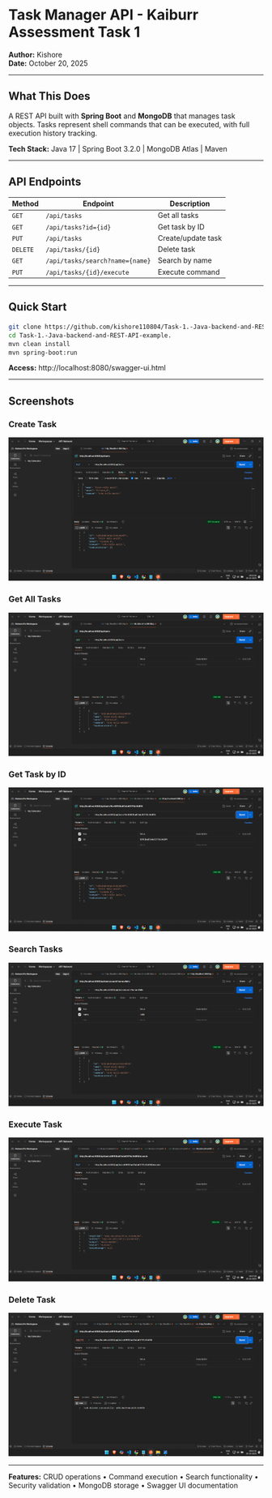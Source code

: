 # Task Manager API - Kaiburr Assessment Task 1

**Author:** Kishore  
**Date:** October 20, 2025

---

## What This Does

A REST API built with **Spring Boot** and **MongoDB** that manages task objects. Tasks represent shell commands that can be executed, with full execution history tracking.

**Tech Stack:** Java 17 | Spring Boot 3.2.0 | MongoDB Atlas | Maven

---

## API Endpoints

| Method | Endpoint | Description |
|--------|----------|-------------|
| `GET` | `/api/tasks` | Get all tasks |
| `GET` | `/api/tasks?id={id}` | Get task by ID |
| `PUT` | `/api/tasks` | Create/update task |
| `DELETE` | `/api/tasks/{id}` | Delete task |
| `GET` | `/api/tasks/search?name={name}` | Search by name |
| `PUT` | `/api/tasks/{id}/execute` | Execute command |

---

## Quick Start

```bash
git clone https://github.com/kishore110804/Task-1.-Java-backend-and-REST-API-example..git
cd Task-1.-Java-backend-and-REST-API-example.
mvn clean install
mvn spring-boot:run
```

**Access:** http://localhost:8080/swagger-ui.html

---

## Screenshots

### Create Task
![Create Task](screenshots/01-create-task.png)

### Get All Tasks
![Get All Tasks](screenshots/02-get-all-tasks.png)

### Get Task by ID
![Get Task by ID](screenshots/03-get-task-by-id.png)

### Search Tasks
![Search Tasks](screenshots/04-search-tasks.png)

### Execute Task
![Execute Task](screenshots/05-execute-task.png)

### Delete Task
![Delete Task](screenshots/06-delete-task.png)

---

**Features:** CRUD operations • Command execution • Search functionality • Security validation • MongoDB storage • Swagger UI documentation

